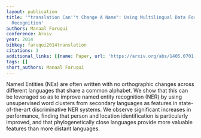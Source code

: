```yaml
---
layout: publication
title: '"translation Can''t Change A Name": Using Multilingual Data For Named Entity
  Recognition'
authors: Manaal Faruqui
conference: Arxiv
year: 2014
bibkey: faruqui2014translation
citations: 3
additional_links: [{name: Paper, url: 'https://arxiv.org/abs/1405.0701'}]
tags: []
short_authors: Manaal Faruqui
---
```

Named Entities (NEs) are often written with no orthographic changes across
different languages that share a common alphabet. We show that this can be
leveraged so as to improve named entity recognition (NER) by using unsupervised
word clusters from secondary languages as features in state-of-the-art
discriminative NER systems. We observe significant increases in performance,
finding that person and location identification is particularly improved, and
that phylogenetically close languages provide more valuable features than more
distant languages.